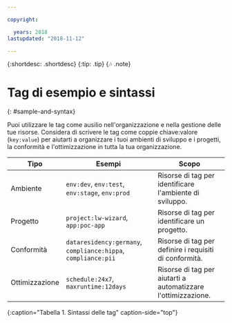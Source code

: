 ```yaml
---

copyright:

  years: 2018
lastupdated: "2018-11-12"

---
```


{:shortdesc: .shortdesc}
{:tip: .tip}
{:notes: .note}


# Tag di esempio e sintassi
{: #sample-and-syntax}

Puoi utilizzare le tag come ausilio nell'organizzazione e nella gestione delle tue risorse. Considera di scrivere le tag come coppie chiave:valore (`key:value`) per aiutarti a organizzare i tuoi ambienti di sviluppo e i progetti, la conformità e l'ottimizzazione in tutta la tua organizzazione.

| Tipo | Esempi | Scopo |
|------|----------|---------|
| Ambiente | `env:dev`, `env:test`, `env:stage`, `env:prod` | Risorse di tag per identificare l'ambiente di sviluppo. |
| Progetto | `project:lw-wizard`, `app:poc-app` | Risorse di tag per identificare un progetto. |
| Conformità | `dataresidency:germany`, `compliance:hippa`, `compliance:pii` | Risorse di tag per definire i requisiti di conformità. |
| Ottimizzazione | `schedule:24x7`, `maxruntime:12days` | Risorse di tag per aiutarti a automatizzare l'ottimizzazione. |
{:caption="Tabella 1. Sintassi delle tag" caption-side="top"}
